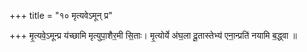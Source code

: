 +++
title = "१० मृत्यवेऽमून् प्र"

+++
मृ॒त्यवे॒ऽमून्प्र य॑च्छामि मृत्युपा॒शैर॒मी सि॒ताः। मृ॒त्योर्ये अ॑घ॒ला दू॒तास्तेभ्य॑ एना॒न्प्रति॑ नयामि ब॒द्ध्वा ॥